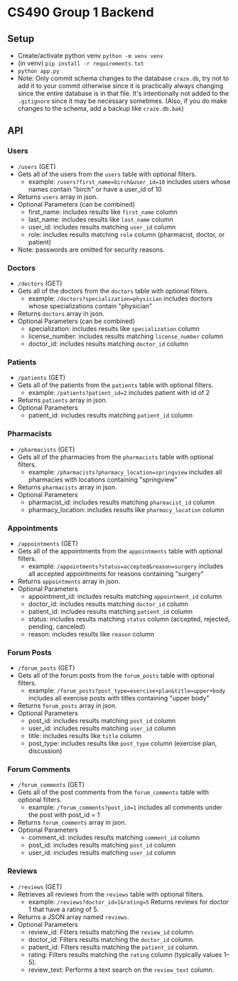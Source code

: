 # CS490 Group 1 Backend

## Setup
- Create/activate python venv `python -m venv venv`
- (in venv) `pip install -r requirements.txt`
- `python app.py`
- Note: Only commit schema changes to the database `craze.db`, try not to add it to your commit otherwise since it is practically always changing since the entire database is in that file. It's intentionally not added to the `.gitignore` since it may be necessary sometimes. (Also, if you do make changes to the schema, add a backup like `craze.db.bak`)

## API
### Users
- `/users` (GET)
- Gets all of the users from the `users` table with optional filters.
   - example: `/users?first_name=birch&user_id=10` includes users whose names contain "birch" or have a user_id of 10
- Returns `users` array in json.
- Optional Parameters (can be combined)
   - first_name: includes results like `first_name` column
   - last_name: includes results like `last_name` column
   - user_id: includes results matching `user_id` column
   - role: includes results matching `role` column (pharmacist, doctor, or patient)
- Note: passwords are omitted for security reasons. 

### Doctors
- `/doctors` (GET)
- Gets all of the doctors from the `doctors` table with optional filters.
   - example: `/doctors?specialization=physician` includes doctors whose specializations contain "physician"
- Returns `doctors` array in json.
- Optional Parameters (can be combined)
   - specialization: includes results like `specialization` column
   - license_number: includes results matching `license_number` column
   - doctor_id: includes results matching `doctor_id` column

### Patients
- `/patients` (GET)
- Gets all of the patients from the `patients` table with optional filters.
   - example: `/patients?patient_id=2` includes patient with id of 2
- Returns `patients` array in json.
- Optional Parameters
   - patient_id: includes results matching `patient_id` column

### Pharmacists
- `/pharmacists` (GET)
- Gets all of the pharmacies from the `pharmacists` table with optional filters.
   - example: `/pharmacists?pharmacy_location=springview` includes all pharmacies with locations containing "springview"
- Returns `pharmacists` array in json.
- Optional Parameters
   - pharmacist_id: includes results matching `pharmacist_id` column
   - pharmacy_location: includes results like `pharmacy_location` column

### Appointments
- `/appointments` (GET)
- Gets all of the appointments from the `appointments` table with optional filters.
   - example: `/appointments?status=accepted&reason=surgery` includes all accepted appointments for reasons containing "surgery"
- Returns `appointments` array in json.
- Optional Parameters
   - appointment_id: includes results matching `appointment_id` column
   - doctor_id: includes results matching `doctor_id` column
   - patient_id: includes results matching `patient_id` column
   - status: includes results matching `status` column (accepted, rejected, pending, canceled)
   - reason: includes results like `reason` column

### Forum Posts
- `/forum_posts` (GET)
- Gets all of the forum posts from the `forum_posts` table with optional filters.
   - example: `/forum_posts?post_type=exercise+plan&title=upper+body` includes all exercise posts with titles containing "upper body"
- Returns `forum_posts` array in json.
- Optional Parameters
   - post_id: includes results matching `post_id` column
   - user_id: includes results matching `user_id` column
   - title: includes results like `title` column
   - post_type: includes results like `post_type` column (exercise plan, discussion)

### Forum Comments
- `/forum_comments` (GET)
- Gets all of the post comments from the `forum_comments` table with optional filters.
   - example: `/forum_comments?post_id=1` includes all comments under the post with post_id = 1
- Returns `forum_comments` array in json.
- Optional Parameters
   - comment_id: includes results matching `comment_id` column
   - post_id: includes results matching `post_id` column
   - user_id: includes results matching `user_id` column

### Reviews
- `/reviews` (GET)
- Retrieves all reviews from the `reviews` table with optional filters.
   - example: `/reviews?doctor_id=1&rating=5` Returns reviews for doctor 1 that have a rating of 5.
- Returns a JSON array named `reviews`.
- Optional Parameters
  - review_id: Filters results matching the `review_id` column.
  - doctor_id: Filters results matching the `doctor_id` column.
  - patient_id: Filters results matching the `patient_id` column.
  - rating: Filters results matching the `rating` column (typically values 1–5).
  - review_text: Performs a text search on the `review_text` column.